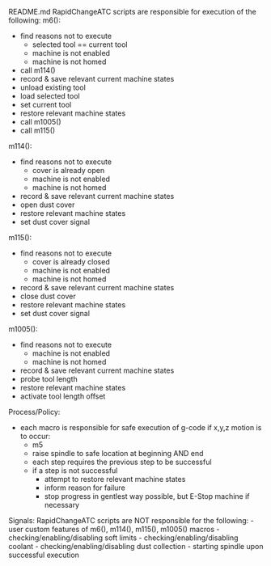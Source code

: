 README.md
RapidChangeATC scripts are responsible for execution of the following:
m6():
- find reasons not to execute
    - selected tool == current tool
    - machine is not enabled
    - machine is not homed
- call m114()
- record & save relevant current machine states
- unload existing tool
- load selected tool
 - set current tool
- restore relevant machine states
- call m1005()
- call m115()

m114():
- find reasons not to execute
    - cover is already open
    - machine is not enabled
    - machine is not homed
- record & save relevant current machine states
- open dust cover
- restore relevant machine states
- set dust cover signal

m115():
- find reasons not to execute
    - cover is already closed
    - machine is not enabled
    - machine is not homed
- record & save relevant current machine states
- close dust cover
- restore relevant machine states
- set dust cover signal

m1005():
- find reasons not to execute
    - machine is not enabled
    - machine is not homed
- record & save relevant current machine states
- probe tool length
- restore relevant machine states
- activate tool length offset

Process/Policy:
- each macro is responsible for safe execution of g-code
if x,y,z motion is to occur:
  - m5
  - raise spindle to safe location at beginning AND end
  - each step requires the previous step to be successful
  - if a step is not successful
    - attempt to restore relevant machine states
    - inform reason for failure
    - stop progress in gentlest way possible, but E-Stop machine if necessary

Signals:
RapidChangeATC scripts are NOT responsible for the following:
    - user custom features of m6(), m114(), m115(), m1005() macros
    - checking/enabling/disabling soft limits
    - checking/enabling/disabling coolant
    - checking/enabling/disabling dust collection
    - starting spindle upon successful execution
